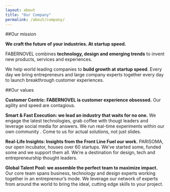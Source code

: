 ```yaml
---
layout: about
title: "Our Company"
permalink: /about/company/
---
```


##Our mission

**We craft the future of your industries. At startup speed.**

FABERNOVEL combines **technology, design and emerging trends** to invent new products, services and experiences. 

We help world leading companies to **build growth at startup speed**. 
Every day we bring entrepreneurs and large company experts together every day to launch breakthrough customer experiences. 


##Our values

**Customer Centric: FABERNOVEL is customer experience obsessed.**
Our agility and speed are contagious.

**Smart & Fast Execution: we lead an industry that waits for no one.**
We engage the latest technologies, grab coffee with thougt leaders and leverage social media for answers. We run real-time experiments within our own community . Come to us for actual solutions, not just slides.

**Real-Life Insights: Insights from the Front Line Fuel our work.**
PARISOMA, our open incubator, houses over 60 startups. We’ve started some, funded some and we support them all. We’re a destination for design, tech and entrepreneurship thought leaders. 

**Global Talent Pool: we assemble the perfect team to maximize impact.**
Our core team spans business, technology and design experts working together in an entrepreneur’s mode. We leverage our network of experts from around the world to bring the ideal, cutting edge skills to your project. 
